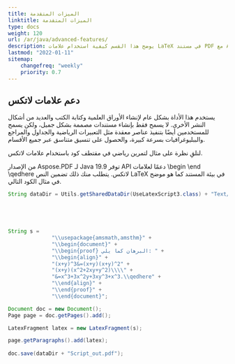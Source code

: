 ```yaml
---
title: الميزات المتقدمة
linktitle: الميزات المتقدمة
type: docs
weight: 120
url: /ar/java/advanced-features/
description: يوضح هذا القسم كيفية استخدام علامات LaTeX في مستند PDF مع Aspose.PDF لـ Java.
lastmod: "2022-01-11"
sitemap:
    changefreq: "weekly"
    priority: 0.7
---
```


## دعم علامات لاتكس

يستخدم هذا الأداة بشكل عام لإنشاء الأوراق العلمية وكتابة الكتب والعديد من أشكال النشر الأخرى. لا يسمح فقط بإنشاء مستندات مصممة بشكل جميل، ولكن يسمح للمستخدمين أيضًا بتنفيذ عناصر معقدة مثل التعبيرات الرياضية والجداول والمراجع والببليوغرافيات بسرعة كبيرة، والحصول على تنسيق متناسق عبر جميع الأقسام.

لنلقِ نظرة على مثال لتمرين رياضي في مقتطف كود باستخدام علامات لاتكس.

من الإصدار Aspose.PDF لـ Java 19.9 توفر API دعمًا لعلامات \begin \end \qedhere لاتكس. يتطلب منك ذلك تضمين النص LaTeX في بيئة المستند كما هو موضح في مثال الكود التالي.

```java
String dataDir = Utils.getSharedDataDir(UseLatexScript3.class) + "Text/";





String s =
              "\\usepackage{amsmath,amsthm}" +
              "\\begin{document}" +
              "\\begin{proof} البرهان كما يلي: " +
              "\\begin{align}" +
              "(x+y)^3&=(x+y)(x+y)^2" +
              "(x+y)(x^2+2xy+y^2)\\\\" +
              "&=x^3+3x^2y+3xy^3+x^3.\\qedhere" +
              "\\end{align}" +
              "\\end{proof}" +
              "\\end{document}";

Document doc = new Document();
Page page = doc.getPages().add();

LatexFragment latex = new LatexFragment(s);

page.getParagraphs().add(latex);
      
doc.save(dataDir + "Script_out.pdf");
```